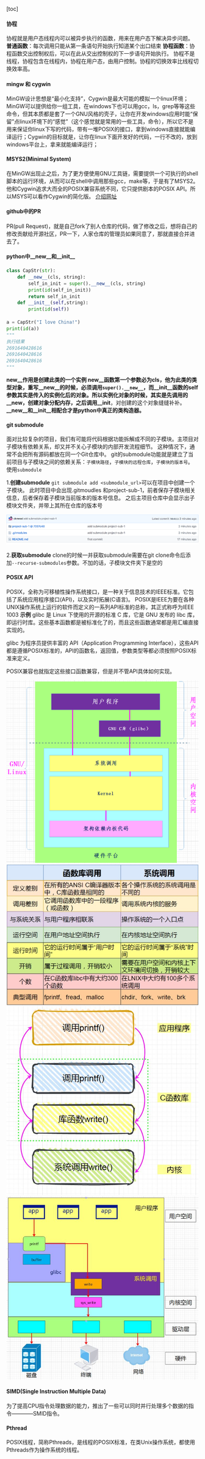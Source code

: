 <!--
 * @Author: abc767234318 767234318@qq.com
 * @Date: 2022-05-17 16:46:49
 * @LastEditors: abc767234318 767234318@qq.com
 * @LastEditTime: 2022-06-09 09:14:01
 * @FilePath: \geyou.github.io\杂项笔记.md
 * @Description: 
 * 
 * Copyright (c) 2022 by abc767234318 767234318@qq.com, All Rights Reserved. 
-->
[toc]

#### 协程
协程就是用户态线程内可以被异步执行的函数，用来在用户态下解决异步问题。
**普通函数**：每次调用只能从第一条语句开始执行知道某个出口结束
**协程函数**：协程函数交出控制权后，可以在此从交出控制权的下一步语句开始执行。
协程不是线程，协程包含在线程内，协程在用户态，由用户控制。协程的切换效率比线程切换效率高。

#### mingw 和 cygwin
MinGW设计思想是“最小化支持”，Cygwin是最大可能的模拟一个linux环境；
MinGW可以提供给你一组工具，在windows下也可以用gcc，ls，grep等等这些命令，但其本质都是套了一个GNU风格的壳子，让你在开发windows应用时能“保留”点linux环境下的“感觉”（这个感觉就是常用的一些工具，命令），所以它不是用来保证你linux下写的代码，带有一堆POSIX的接口，拿到windows直接就能编译运行；Cygwin的目标就是，让你在linux下面开发好的代码，一行不改的，放到windows平台上，拿来就能编译运行；

#### MSYS2(Minimal System)
在MinGW出现止之后，为了更方便使用GNU工具链，需要提供一个可执行的shell脚本的运行环境，从而可以在shell中调用那些gcc，make等，于是有了MSYS2。他和Cygwin追求大而全的POSIX兼容系统不同，它只提供剧本的POSIX API。所以MSYS可以看作Cygwin的简化版。
[介绍网址](https://www.msys2.org/wiki/MSYS2-introduction/)

#### github中的PR
PR(pull Request)，就是自己fork了别人仓库的代码，做了修改之后，想将自己的修改贡献给开源社区，PR一下，人家仓库的管理员如果同意了，那就直接合并进去了。

#### python中__new__和__init__
```python
class CapStr(str):
    def __new__(cls, string):
        self_in_init = super().__new__(cls, string)
        print(id(self_in_init))
        return self_in_init
    def __init__(self,string):
        print(id(self))
 
a = CapStr("I love China!")
print(id(a))
"""
执行结果
2691640428616
2691640428616
2691640428616
"""
```
__new__作用是创建此类的一个实例
__new__函数第一个参数必为cls，他为此类的类型对象，重写__new__的时候，必须调用`super().__new__`，而__init__函数的self参数其实是传入的实例化后的对象。所以实例化对象的时候，其实是先调用的__new__，创建对象分配内存，之后调用__init__，对创建的这个对象缝缝补补。**__new__和__init__相配合才是python中真正的类构造器。**


#### git submodule
面对比较复杂的项目，我们有可能将代码根据功能拆解成不同的子模块。主项目对子模块有依赖关系，却又并不关心子模块的内部开发流程细节。
这种情况下，通常不会把所有源码都放在同一个Git仓库中。
git的submodule功能就是建立了当前项目与子模块之间的依赖关系：`子模块路径`，`子模块的远程仓库`，`子模块的版本号`。
使用`submodule`

1.**创建submodule**
`git submodule add <submodule_url>`可以在项目中创建一个子模块。
此时项目中会出现.gitmoudles 和project-sub-1，前者保存子模块相关信息，后者保存着子模块当前版本的版本号信息。
之后主项目仓库中会显示出子模块文件夹，并带上其所在仓库的版本号
<div align=center> 
<img src="./assets/sundry/6.8-1.png" ></img>   
</div>

2.**获取submodule**
clone的时候一并获取submodule需要在git clone命令后添加`--recurse-submodules`参数。不加的话，子模块文件夹下是空的


#### POSIX API
POSIX，全称为可移植性操作系统接口，是一种关于信息技术的IEEE标准。它包括了系统应用程序接口(API)，以及实时拓展(C语言)。
POSIX是IEEE为要在各种UNIX操作系统上运行的软件而定义的一系列API标准的总称，其正式称呼为IEEE 1003
**示例**
glibc 是 Linux 下使用的开源的标准 C 库，它是 GNU 发布的 libc 库，即运行时库。这些基本函数都是被标准化了的，而且这些函数通常都是用汇编直接实现的。

glibc 为程序员提供丰富的 API（Application Programming Interface），这些API都是遵循POSIX标准的，API的函数名，返回值，参数类型等都必须按照POSIX标准来定义。

POSIX兼容也就指定这些接口函数兼容，但是并不管API具体如何实现。
<div align=center> 
<img src="./assets/sundry/6.8-2.jpg" ></img>  
<img src="./assets/sundry/6.8-1.jpg" ></img>   
<img src="./assets/sundry/6.8-3.jpg" ></img>
<img src="./assets/sundry/6.8-4.jpg" ></img>
</div>

#### SIMD(Single Instruction Multiple Data)
为了提高CPU指令处理数据的能力，推出了一些可以同时并行处理多个数据的指令————SMID指令。


#### Pthread
POSIX线程，简称Pthreads，是线程的POSIX标准，在类Unix操作系统，都使用Pthreads作为操作系统的线程。